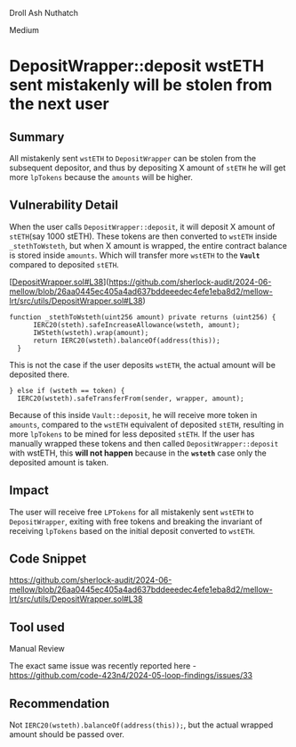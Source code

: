 Droll Ash Nuthatch

Medium

# DepositWrapper::deposit wstETH sent mistakenly will be stolen from the next user

## Summary

All mistakenly sent `wstETH` to `DepositWrapper` can be stolen from the subsequent depositor, and thus by depositing X amount of `stETH` he will get more `lpTokens` because the `amounts` will be higher.

## Vulnerability Detail

When the user calls `DepositWrapper::deposit`, it will deposit X amount of `stETH`(say 1000 stETH). These tokens are then converted to `wstETH` inside `_stethToWsteth`, but when X amount is wrapped, the entire contract balance is stored inside `amounts`. Which will transfer more `wstETH` to the **`Vault`** compared to deposited `stETH`.

[[DepositWrapper.sol#L38](https://github.com/sherlock-audit/2024-06-mellow/blob/26aa0445ec405a4ad637bddeeedec4efe1eba8d2/mellow-lrt/src/utils/DepositWrapper.sol#L38)](https://github.com/sherlock-audit/2024-06-mellow/blob/26aa0445ec405a4ad637bddeeedec4efe1eba8d2/mellow-lrt/src/utils/DepositWrapper.sol#L38)

```solidity
function _stethToWsteth(uint256 amount) private returns (uint256) {
      IERC20(steth).safeIncreaseAllowance(wsteth, amount);
      IWSteth(wsteth).wrap(amount);
      return IERC20(wsteth).balanceOf(address(this));
  }
```

This is not the case if the user deposits `wstETH`, the actual amount will be deposited there.

```solidity
} else if (wsteth == token) {
  IERC20(wsteth).safeTransferFrom(sender, wrapper, amount);
```

Because of this inside `Vault::deposit`, he will receive more token in `amounts`, compared to the `wstETH` equivalent of deposited `stETH`, resulting in more `lpTokens` to be mined for less deposited `stETH`. If the user has manually wrapped these tokens and then called `DepositWrapper::deposit` with wstETH, this **will not happen** because in the **`wsteth`** case only the deposited amount is taken.

## Impact

The user will receive free `LPTokens` for all mistakenly sent `wstETH` to `DepositWrapper`, exiting with free tokens and breaking the invariant of receiving `lpTokens` based on the initial deposit converted to `wstETH`.

## Code Snippet

https://github.com/sherlock-audit/2024-06-mellow/blob/26aa0445ec405a4ad637bddeeedec4efe1eba8d2/mellow-lrt/src/utils/DepositWrapper.sol#L38

## Tool used

Manual Review

The exact same issue was recently reported here - https://github.com/code-423n4/2024-05-loop-findings/issues/33

## Recommendation

Not `IERC20(wsteth).balanceOf(address(this));`, but the actual wrapped amount should be passed over.